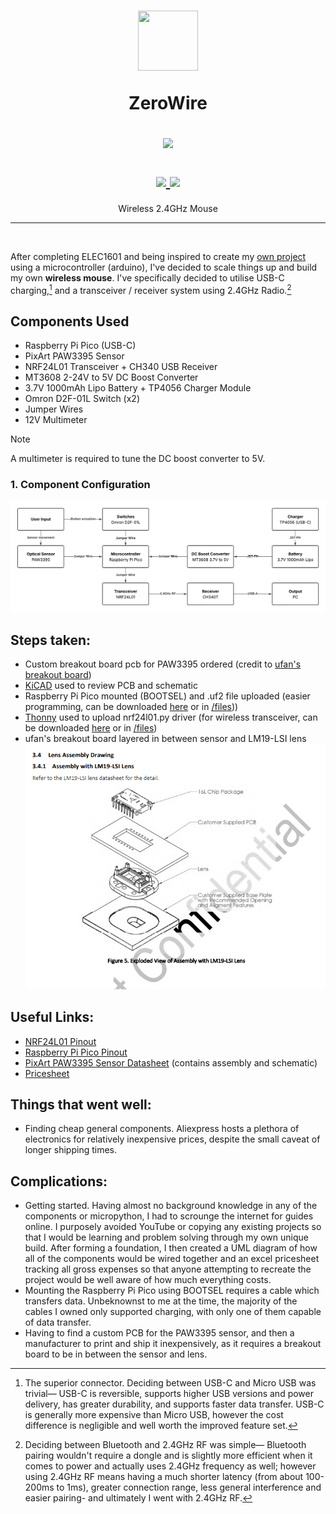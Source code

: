 <h1 align="center">
      <img src="https://images.vexels.com/media/users/3/325937/isolated/preview/f3221834ed60ef29b8f0b2f37a708386-blue-computer-mouse-icon.png" width="96px" height="96px" />
      <br>

ZeroWire

<img src="https://raw.githubusercontent.com/catppuccin/catppuccin/main/assets/palette/macchiato.png" width="600px" /> <br>

  <div align="center">

  <div align="center">
   <p></p>
      <a = href="https://nixos.org">
      <img src="https://img.shields.io/badge/MicroPython-stable-blue.svg?style=for-the-badge&labelColor=303446&logo=MicroPython&logoColor=white&color=91D7E3">
      <img src="https://img.shields.io/badge/Raspberry%20Pi%20Pico-RP2040-green?style=for-the-badge&labelColor=303446&logo=raspberrypi&color=91D7E3">
    </a>
    
   <br>
</div>
</h1>
<p align=center>Wireless 2.4GHz Mouse</p>

---

<br>
</div>

After completing ELEC1601 and being inspired to create my [own project](https://github.com/aparkgh/Snake) using a microcontroller (arduino), I've decided to scale things up and build my own **wireless mouse**. I've specifically decided to utilise USB-C charging,[^1] and a transceiver / receiver system using 2.4GHz Radio.[^2]

## **Components Used**
- Raspberry Pi Pico (USB-C)
- PixArt PAW3395 Sensor
- NRF24L01 Transceiver + CH340 USB Receiver
- MT3608 2-24V to 5V DC Boost Converter
- 3.7V 1000mAh Lipo Battery + TP4056 Charger Module
- Omron D2F-01L Switch (x2)
- Jumper Wires
- 12V Multimeter

> [!NOTE]
> A multimeter is required to tune the DC boost converter to 5V.

### 1. **Component Configuration**
![component configuration uml diagram](images/mouse%20component%20config.png)

## **Steps taken:**
- Custom breakout board pcb for PAW3395 ordered (credit to [ufan's breakout board](https://github.com/ufan/paw3395_pmw3361_breakout))
- [KiCAD](https://www.kicad.org/download/windows/) used to review PCB and schematic
- Raspberry Pi Pico mounted (BOOTSEL) and .uf2 file uploaded (easier programming, can be downloaded [here](https://www.raspberrypi.com/documentation/microcontrollers/micropython.html) or in [/files](https://github.com/aparkgh/custom-mouse/tree/main/files)))
- [Thonny](https://thonny.org/) used to upload nrf24l01.py driver (for wireless transceiver, can be downloaded [here](https://github.com/micropython/micropython-lib/tree/master/micropython/drivers/radio/nrf24l01) or in [/files](https://github.com/aparkgh/custom-mouse/tree/main/files))
- ufan's breakout board layered in between sensor and LM19-LSI lens ![exploded view of assembly with lm19-lsi lens](images/paw3395dm-t6qu%20exploded%20view.png)

## **Useful Links:**
- [NRF24L01 Pinout](https://howtomechatronics.com/wp-content/uploads/2017/02/NRF24L01-Pinout-NRF24L01-PA-LNA-.png)
- [Raspberry Pi Pico Pinout](https://www.raspberrypi.com/documentation/microcontrollers/images/pico-pinout.svg)
- [PixArt PAW3395 Sensor Datasheet](https://www.codico.com/en/mpattachment/file/download/id/1236/) (contains assembly and schematic)
- [Pricesheet](https://1drv.ms/x/c/81566783f4b27a85/Eb886e1THZZElGMRDwNFMZEBl47CX9LvK6eldiMpxhTBGg?e=1K7VTB)

## **Things that went well:**
- Finding cheap general components. Aliexpress hosts a plethora of electronics for relatively inexpensive prices, despite the small caveat of longer shipping times.

## **Complications:**
- Getting started. Having almost no background knowledge in any of the components or micropython, I had to scrounge the internet for guides online. I purposely avoided YouTube or copying any existing projects so that I would be learning and problem solving through my own unique build. After forming a foundation, I then created a UML diagram of how all of the components would be wired together and an excel pricesheet tracking all gross expenses so that anyone attempting to recreate the project would be well aware of how much everything costs.
- Mounting the Raspberry Pi Pico using BOOTSEL requires a cable which transfers data. Unbeknownst to me at the time, the majority of the cables I owned only supported charging, with only one of them capable of data transfer.
- Having to find a custom PCB for the PAW3395 sensor, and then a manufacturer to print and ship it inexpensively, as it requires a breakout board to be in between the sensor and lens.

[^1]: The superior connector. Deciding between USB-C and Micro USB was trivial— USB-C is reversible, supports higher USB versions and power delivery, has greater durability, and supports faster data transfer. USB-C is generally more expensive than Micro USB, however the cost difference is negligible and well worth the improved feature set.
[^2]: Deciding between Bluetooth and 2.4GHz RF was simple— Bluetooth pairing wouldn't require a dongle and is slightly more efficient when it comes to power and actually uses 2.4GHz frequency as well; however using 2.4GHz RF means having a much shorter latency (from about 100-200ms to 1ms), greater connection range, less general interference and easier pairing- and ultimately I went with 2.4GHz RF.
